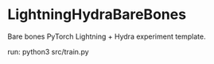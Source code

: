# LightningHydraBareBones

Bare bones PyTorch Lightning + Hydra experiment template. 

run: python3 src/train.py
